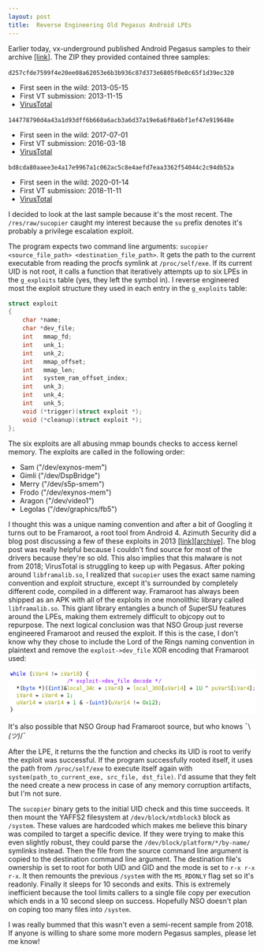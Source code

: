 ```yaml
---
layout: post
title:  Reverse Engineering Old Pegasus Android LPEs
---
```


Earlier today, vx-underground published Android Pegasus samples to their archive [[link]](https://twitter.com/vxunderground/status/1418207502974525441?s=20). The ZIP they provided contained three samples:

`d257cfde7599f4e20ee08a62053e6b3b936c87d373e6805f0e0c65f1d39ec320`

- First seen in the wild: 2013-05-15
- First VT submission: 2013-11-15
- [VirusTotal](https://www.virustotal.com/gui/file/d257cfde7599f4e20ee08a62053e6b3b936c87d373e6805f0e0c65f1d39ec320/details)

`144778790d4a43a1d93dff6b660a6acb3a6d37a19e6a6f0a6bf1ef47e919648e`

- First seen in the wild: 2017-07-01
- First VT submission: 2016-03-18
- [VirusTotal](https://www.virustotal.com/gui/file/144778790d4a43a1d93dff6b660a6acb3a6d37a19e6a6f0a6bf1ef47e919648e/details)

`bd8cda80aaee3e4a17e9967a1c062ac5c8e4aefd7eaa3362f54044c2c94db52a`

- First seen in the wild: 2020-01-14
- First VT submission: 2018-11-11
- [VirusTotal](https://www.virustotal.com/gui/file/bd8cda80aaee3e4a17e9967a1c062ac5c8e4aefd7eaa3362f54044c2c94db52a/details)

I decided to look at the last sample because it's the most recent. The `/res/raw/sucopier` caught my interest because the `su` prefix denotes it's probably a privilege escalation exploit.

The program expects two command line arguments: `sucopier <source_file_path> <destination_file_path>`. It gets the path to the current executable from reading the procfs symlink at `/proc/self/exe`. If its current UID is not root, it calls a function that iteratively attempts up to six LPEs in the `g_exploits` table (yes, they left the symbol in). I reverse engineered most the exploit structure they used in each entry in the `g_exploits` table:

```C
struct exploit
{
    char *name;
    char *dev_file;
    int   mmap_fd;
    int   unk_1;
    int   unk_2;
    int   mmap_offset;
    int   mmap_len;
    int   system_ram_offset_index;
    int   unk_3;
    int   unk_4;
    int   unk_5;
    void (*trigger)(struct exploit *);
    void (*cleanup)(struct exploit *);
};
```

The six exploits are all abusing mmap bounds checks to access kernel memory. The exploits are called in the following order:

- Sam ("/dev/exynos-mem")
- Gimli ("/dev/DspBridge")
- Merry ("/dev/s5p-smem")
- Frodo ("/dev/exynos-mem")
- Aragon ("/dev/video1")
- Legolas ("/dev/graphics/fb5")

I thought this was a unique naming convention and after a bit of Googling it turns out to be Framaroot, a root tool from Android 4. Azimuth Security did a blog post discussing a few of these exploits in 2013 [[link]](http://blog.azimuthsecurity.com/2013/02/re-visiting-exynos-memory-mapping-bug.html)[[archive]](https://web.archive.org/web/20130221032723/blog.azimuthsecurity.com/2013/02/re-visiting-exynos-memory-mapping-bug.html). The blog post was really helpful because I couldn't find source for most of the drivers because they're so old. This also implies that this malware is not from 2018; VirusTotal is struggling to keep up with Pegasus. After poking around `libframalib.so`, I realized that `sucopier` uses the exact same naming convention and exploit structure, except it's surrounded by completely different code, compiled in a different way. Framaroot has always been shipped as an APK with all of the exploits in one monolithic library called `libframalib.so`. This giant library entangles a bunch of SuperSU features around the LPEs, making them extremely difficult to objcopy out to repurpose. The next logical conclusion was that NSO Group just reverse engineered Framaroot and reused the exploit. If this is the case, I don't know why they chose to include the Lord of the Rings naming convention in plaintext and remove the `exploit->dev_file` XOR encoding that Framaroot used:

![](/assets/pegasus/dev_file_decode.png)

It's also possible that NSO Group had Framaroot source, but who knows ¯\\_(ツ)_/¯


After the LPE, it returns the the function and checks its UID is root to verify the exploit was successful. If the program successfully rooted itself, it uses the path from `/proc/self/exe` to execute itself again with `system(path_to_current_exe, src_file, dst_file)`. I'd assume that they felt the need create a new process in case of any memory corruption artifacts, but I'm not sure.

The `sucopier` binary gets to the initial UID check and this time succeeds. It then mount the YAFFS2 filesystem at `/dev/block/mtdblock3` block as `/system`. These values are hardcoded which makes me believe this binary was compiled to target a specific device. If they were trying to make this even slightly robust, they could parse the `/dev/block/platform/*/by-name/` symlinks instead. Then the file from the source command line argument is copied to the destination command line argument. The destination file's ownership is set to root for both UID and GID and the mode is set to `r-x r-x r-x`. It then remounts the previous `/system` with the `MS_RDONLY` flag set so it's readonly. Finally it sleeps for 10 seconds and exits. This is extremely inefficient because the tool limits callers to a single file copy per execution which ends in a 10 second sleep on success. Hopefully NSO doesn't plan on coping too many files into `/system`.

I was really bummed that this wasn't even a semi-recent sample from 2018. If anyone is willing to share some more modern Pegasus samples, please let me know!
